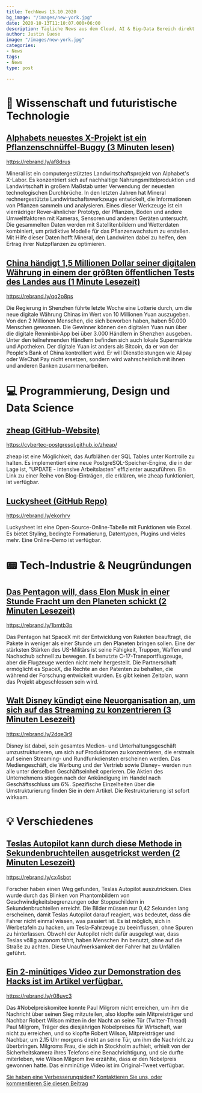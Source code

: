 ```yaml
---
title: TechNews 13.10.2020
bg_image: "/images/new-york.jpg"
date: 2020-10-13T11:10:07.000+06:00
description: Tägliche News aus dem Cloud, AI & Big-Data Bereich direkt in deine Inbox!
author: Justin Guese
image: "/images/new-york.jpg"
categories:
- News
tags:
- News
type: post

---
```

# 🔬 Wissenschaft und futuristische Technologie

## [Alphabets neuestes X-Projekt ist ein Pflanzenschnüffel-Buggy (3 Minuten lesen)](//rebrand.ly/af8drus)


https://rebrand.ly/af8drus

Mineral ist ein computergestütztes Landwirtschaftsprojekt von Alphabet's X-Labor. Es konzentriert sich auf nachhaltige Nahrungsmittelproduktion und Landwirtschaft in großem Maßstab unter Verwendung der neuesten technologischen Durchbrüche. In den letzten Jahren hat Mineral rechnergestützte Landwirtschaftswerkzeuge entwickelt, die Informationen von Pflanzen sammeln und analysieren. Eines dieser Werkzeuge ist ein vierrädriger Rover-ähnlicher Prototyp, der Pflanzen, Boden und andere Umweltfaktoren mit Kameras, Sensoren und anderen Geräten untersucht. Die gesammelten Daten werden mit Satellitenbildern und Wetterdaten kombiniert, um prädiktive Modelle für das Pflanzenwachstum zu erstellen. Mit Hilfe dieser Daten hofft Mineral, den Landwirten dabei zu helfen, den Ertrag ihrer Nutzpflanzen zu optimieren.

## [China händigt 1,5 Millionen Dollar seiner digitalen Währung in einem der größten öffentlichen Tests des Landes aus (1 Minute Lesezeit)](//rebrand.ly/qq2p8ps)

https://rebrand.ly/qq2p8ps

Die Regierung in Shenzhen führte letzte Woche eine Lotterie durch, um die neue digitale Währung Chinas im Wert von 10 Millionen Yuan auszugeben. Von den 2 Millionen Menschen, die sich beworben haben, haben 50.000 Menschen gewonnen. Die Gewinner können den digitalen Yuan nun über die digitale Renminbi-App bei über 3.000 Händlern in Shenzhen ausgeben. Unter den teilnehmenden Händlern befinden sich auch lokale Supermärkte und Apotheken. Der digitale Yuan ist anders als Bitcoin, da er von der People's Bank of China kontrolliert wird. Er will Dienstleistungen wie Alipay oder WeChat Pay nicht ersetzen, sondern wird wahrscheinlich mit ihnen und anderen Banken zusammenarbeiten.


# 💻 Programmierung, Design und Data Science


## [zheap (GitHub-Website)](//cybertec-postgresql.github.io/zheap/)

https://cybertec-postgresql.github.io/zheap/

zheap ist eine Möglichkeit, das Aufblähen der SQL Tables unter Kontrolle zu halten. Es implementiert eine neue PostgreSQL-Speicher-Engine, die in der Lage ist, "UPDATE - intensive Arbeitslasten" effizienter auszuführen. Ein Link zu einer Reihe von Blog-Einträgen, die erklären, wie zheap funktioniert, ist verfügbar.

## [Luckysheet (GitHub Repo)](//rebrand.ly/ekorhrv)

https://rebrand.ly/ekorhrv

Luckysheet ist eine Open-Source-Online-Tabelle mit Funktionen wie Excel. Es bietet Styling, bedingte Formatierung, Datentypen, Plugins und vieles mehr. Eine Online-Demo ist verfügbar.


# 📟 Tech-Industrie & Neugründungen


## [Das Pentagon will, dass Elon Musk in einer Stunde Fracht um den Planeten schickt (2 Minuten Lesezeit)](//rebrand.ly/1bmtb3p)

https://rebrand.ly/1bmtb3p

Das Pentagon hat SpaceX mit der Entwicklung von Raketen beauftragt, die Pakete in weniger als einer Stunde um den Planeten bringen sollen. Eine der stärksten Stärken des US-Militärs ist seine Fähigkeit, Truppen, Waffen und Nachschub schnell zu bewegen. Es benutzte C-17-Transportflugzeuge, aber die Flugzeuge werden nicht mehr hergestellt. Die Partnerschaft ermöglicht es SpaceX, die Rechte an den Patenten zu behalten, die während der Forschung entwickelt wurden. Es gibt keinen Zeitplan, wann das Projekt abgeschlossen sein wird.

## [Walt Disney kündigt eine Neuorganisation an, um sich auf das Streaming zu konzentrieren (3 Minuten Lesezeit)](//rebrand.ly/2dqe3r9)

https://rebrand.ly/2dqe3r9

Disney ist dabei, sein gesamtes Medien- und Unterhaltungsgeschäft umzustrukturieren, um sich auf Produktionen zu konzentrieren, die erstmals auf seinen Streaming- und Rundfunkdiensten erscheinen werden. Das Mediengeschäft, die Werbung und der Vertrieb sowie Disney+ werden nun alle unter derselben Geschäftseinheit operieren. Die Aktien des Unternehmens stiegen nach der Ankündigung im Handel nach Geschäftsschluss um 6%. Spezifische Einzelheiten über die Umstrukturierung finden Sie in dem Artikel. Die Restrukturierung ist sofort wirksam.


# 💡 Verschiedenes

## [Teslas Autopilot kann durch diese Methode in Sekundenbruchteilen ausgetrickst werden (2 Minuten Lesezeit)](//rebrand.ly/cx4sbot)

https://rebrand.ly/cx4sbot

Forscher haben einen Weg gefunden, Teslas Autopilot auszutricksen. Dies wurde durch das Blinken von Phantombildern von Geschwindigkeitsbegrenzungen oder Stoppschildern in Sekundenbruchteilen erreicht. Die Bilder müssen nur 0,42 Sekunden lang erscheinen, damit Teslas Autopilot darauf reagiert, was bedeutet, dass die Fahrer nicht einmal wissen, was passiert ist. Es ist möglich, sich in Werbetafeln zu hacken, um Tesla-Fahrzeuge zu beeinflussen, ohne Spuren zu hinterlassen. Obwohl der Autopilot nicht dafür ausgelegt war, dass Teslas völlig autonom fährt, haben Menschen ihn benutzt, ohne auf die Straße zu achten. Diese Unaufmerksamkeit der Fahrer hat zu Unfällen geführt. 

## [Ein 2-minütiges Video zur Demonstration des Hacks ist im Artikel verfügbar.](//rebrand.ly/r08uvc3)

https://rebrand.ly/r08uvc3

Das #Nobelpreiskomitee konnte Paul Milgrom nicht erreichen, um ihm die Nachricht über seinen Sieg mitzuteilen, also klopfte sein Mitpreisträger und Nachbar Robert Wilson mitten in der Nacht an seine Tür (Twitter-Thread)
Paul Milgrom, Träger des diesjährigen Nobelpreises für Wirtschaft, war nicht zu erreichen, und so klopfte Robert Wilson, Mitpreisträger und Nachbar, um 2.15 Uhr morgens direkt an seine Tür, um ihm die Nachricht zu überbringen. Milgroms Frau, die sich in Stockholm aufhielt, erhielt von der Sicherheitskamera ihres Telefons eine Benachrichtigung, und sie durfte miterleben, wie Wilson Milgrom live erzählte, dass er den Nobelpreis gewonnen hatte. Das einminütige Video ist im Original-Tweet verfügbar.





[Sie haben eine Verbesserungsidee? Kontaktieren Sie uns, oder kommentieren Sie diesen Beitrag](//www.datafortress.cloud/de/contact/)
